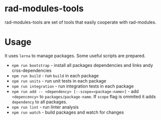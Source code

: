 # rad-modules-tools

rad-modules-tools are set of tools that easily cooperate with rad-modules.


# Usage

It uses `lerna` to manage packages. Some useful scripts are prepared.
- `npm run bootstrap` - install all packages dependencies and links andy crss-dependencies
- `npm run build` - run `build` in each package
- `npm run units` - run unit tests in each package
- `npm run integration` - run integration tests in each package
- `npm run add -- <dependency> [--scope=<package-name>]` - add `<depencency>` to `packages/package-name`. If `scope` flag is ommited it adds `dependency` to all packages.
- `npm run lint` - run linter analysis 
- `npm run watch` - build packages and watch for changes

